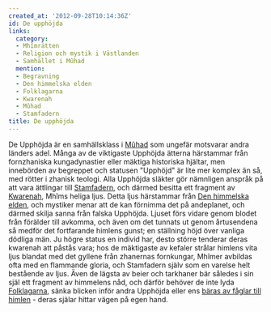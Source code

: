 ```yaml
---
created_at: '2012-09-28T10:14:36Z'
id: De upphöjda
links:
  category:
  - Mhîmrätten
  - Religion och mystik i Västlanden
  - Samhället i Mûhad
  mention:
  - Begravning
  - Den himmelska elden
  - Folklagarna
  - Kwarenah
  - Mûhad
  - Stamfadern
title: De upphöjda
---
```


De Upphöjda är en samhällsklass i [Mûhad] som ungefär motsvarar andra länders adel. Många av de
viktigaste Upphöjda ätterna härstammar från fornzhaniska kungadynastier eller mäktiga historiska
hjältar, men innebörden av begreppet och statusen "Upphöjd" är lite mer komplex än så, med rötter i
zhanisk teologi. Alla Upphöjda släkter gör nämnligen anspråk på att vara ättlingar till
[Stamfadern], och därmed besitta ett fragment av [Kwarenah], Mhîms heliga ljus. Detta ljus
härstammar från [Den himmelska elden], och mystiker menar att de kan förnimma det på andeplanet, och
därmed skilja sanna från falska Upphöjda. Ljuset förs vidare genom blodet från förälder till
avkomma, och även om det tunnats ut genom årtusendena så medför det fortfarande himlens gunst; en
ställning höjd över vanliga dödliga män. Ju högre status en individ har, desto större tenderar deras
kwarenah att påstås vara; hos de mäktigaste av kefaler strålar himlens vita ljus blandat med det
gyllene från zhanernas fornkungar, Mhîmer avbildas ofta med en flammande gloria, och Stamfadern
själv som en varelse helt bestående av ljus. Även de lägsta av beier och tarkhaner bär således i sin
själ ett fragment av himmelens nåd, och därför behöver de inte lyda [Folklagarna], sänka blicken
inför andra Upphöjda eller ens [bäras av fåglar till himlen] - deras själar hittar vägen på egen
hand.

  [Mûhad]: Mûhad
  [Stamfadern]: Stamfadern
  [Kwarenah]: Kwarenah
  [Den himmelska elden]: Den_himmelska_elden
  [Folklagarna]: Folklagarna
  [bäras av fåglar till himlen]: Begravning